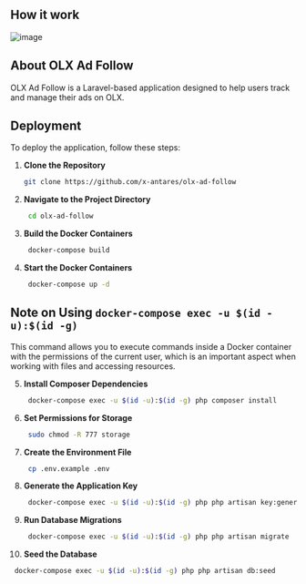 ## How it work
![image](https://github.com/user-attachments/assets/7487ad1e-8106-4bbb-8a4a-40f74685da20)


## About OLX Ad Follow

OLX Ad Follow is a Laravel-based application designed to help users track and manage their ads on OLX.


## Deployment

To deploy the application, follow these steps:

1. **Clone the Repository**
   ```bash
   git clone https://github.com/x-antares/olx-ad-follow

2. **Navigate to the Project Directory**
   ```bash
    cd olx-ad-follow

3. **Build the Docker Containers**
   ```bash
    docker-compose build

4. **Start the Docker Containers**
   ```bash
    docker-compose up -d

## Note on Using `docker-compose exec -u $(id -u):$(id -g)`

This command allows you to execute commands inside a Docker container with the permissions of the current user, which is an important aspect when working with files and accessing resources.


5. **Install Composer Dependencies**
   ```bash
    docker-compose exec -u $(id -u):$(id -g) php composer install

6. **Set Permissions for Storage**
   ```bash
    sudo chmod -R 777 storage

7. **Create the Environment File**
   ```bash
    cp .env.example .env

8. **Generate the Application Key**
   ```bash
    docker-compose exec -u $(id -u):$(id -g) php php artisan key:generate

9. **Run Database Migrations**
   ```bash
    docker-compose exec -u $(id -u):$(id -g) php php artisan migrate

10. **Seed the Database**
   ```bash
    docker-compose exec -u $(id -u):$(id -g) php php artisan db:seed

